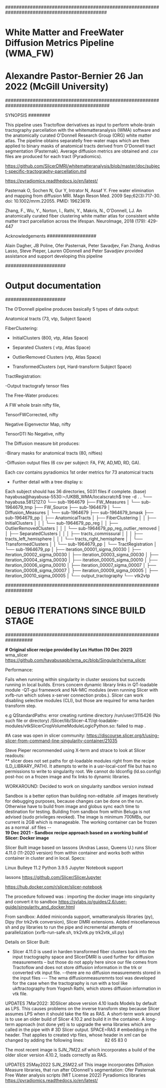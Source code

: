 #############################################################################################
# White Matter and FreeWater Diffusion Metrics Pipeline (WMA_FW)
#
# Alexandre Pastor-Bernier 26 Jan 2022 (McGill University)
##############################################################################################


SYNOPSIS
########

This pipeline uses Tractoflow derivatives as input to perform whole-brain tractography parcellation with the whitematteranalysis (WMA) software and the anatomically curated O'Donnell Research Group (ORG) white matter atlas. The pipeline obtains separatelly free-water maps which are then applied to binary masks of anatomical tracts derived from O'Donnell tract segmentation (Pasternak). Average diffusion metrics are obtained and .csv files are produced for each tract (Pyradiomics).

https://github.com/SlicerDMRI/whitematteranalysis/blob/master/doc/subject-specific-tractography-parcellation.md

https://pyradiomics.readthedocs.io/en/latest/

Pasternak O, Sochen N, Gur Y, Intrator N, Assaf Y. Free water elimination and mapping from diffusion MRI. Magn Reson Med. 2009 Sep;62(3):717-30. doi: 10.1002/mrm.22055. PMID: 19623619.

Zhang, F., Wu, Y., Norton, I., Rathi, Y., Makris, N., O'Donnell, LJ. 
An anatomically curated fiber clustering white matter atlas for consistent white matter tract parcellation across the lifespan. 
NeuroImage, 2018 (179): 429-447

Acknowledgements
##################

Alain Dagher, JB Poline, Ofer Pasternak, Peter Savadjev, Fan Zhang, Andras Lasso,
Steve Pieper, Lauren ODonnell and Peter Savadjiev provided assistance and support developing this pipeline

######################
# Output documentation
######################

The O’Donnell pipeline produces basically 5 types of data output:

Anatomical tracts (73, vtp, Subject Space)


FiberClustering:

- InitialClusters (800, vtp, Atlas Space)

- Separated Clusters ( vtp, Atlas Space)

- OutlierRemoved Clusters (vtp, Atlas Space)

- TransformedClusters (vpt, Hard-transform Subject Space)


TractRegistration:

-Output tractografy tensor files


The Free-Water produces:

A FW whole brain nifty file,

TensorFWCorrected, nifty

Negative Eigenvector Map, nifty

TensorDTI No Negative, nifty



The Diffusion measure bit produces:


-Binary masks for anatomical tracts (80, nifties)


-Diffusion output files (6 csv per subject: FA, FW, AD,MD, RD, GA).

Each csv contains pyradiomics 1st order metrics for 73 anatomical tracts


* Further detail with a tree display s:

Each subject should has 36 directories, 5031 files if complete.
(base) hayabusa@hayabusa-5530:~/UKBB_WMA/localscratch$ tree -d .
.
└── hayabusa.5812127.0
    └── sub-1964679
        ├── FW_Measures
        │   └── sub-1964679_tmp
        ├── FW_Source
        ├── sub-1964679
        │   └── Diffusion_Measures
        │       └── sub-1964679
        ├── sub-1964679_bmask
        ├── sub-1964679_pp
        │   ├── AnatomicalTracts
        │   ├── FiberClustering
        │   │   ├── InitialClusters
        │   │   │   └── sub-1964679_pp_reg
        │   │   ├── OutlierRemovedClusters
        │   │   │   └── sub-1964679_pp_reg_outlier_removed
        │   │   ├── SeparatedClusters
        │   │   │   ├── tracts_commissural
        │   │   │   ├── tracts_left_hemisphere
        │   │   │   └── tracts_right_hemisphere
        │   │   └── TransformedClusters
        │   │       └── sub-1964679_pp
        │   └── TractRegistration
        │       └── sub-1964679_pp
        │           ├── iteration_00001_sigma_00030
        │           ├── iteration_00002_sigma_00030
        │           ├── iteration_00003_sigma_00030
        │           ├── iteration_00004_sigma_00030
        │           ├── iteration_00005_sigma_00010
        │           ├── iteration_00006_sigma_00010
        │           ├── iteration_00007_sigma_00007
        │           ├── iteration_00008_sigma_00007
        │           ├── iteration_00009_sigma_00005
        │           ├── iteration_00010_sigma_00005
        │           └── output_tractography
        └── vtk2vtp


##################################################################
# DEBUG ITERATIONS SINCE BUILD STAGE
##################################################################

**# Original slicer recipe provided by Lex Hutton (10 Dec 2021)**                                                                                                        
wma_slicer
https://github.com/hayabusapb/wma_qc/blob/Singularity/wma_slicer                                                                                                                                            

Performance:

Fails when running within singularity in cluster sessions but succeds running in local builds.
Errors concern dynamic library links in QT-loadable module -QT-gui framework and NA-MIC modules (even running Slicer with xvfb-run which solves x-server connection probs.).  Slicer can work disabling selective modules (CLI), but those are required for  wma harden transform step.                                                                                                                        
             
e.g
QStandardPaths: error creating runtime directory /run/user/3115426 (No such file or directory) /Slicer/lib/Slicer-4.11/qt-loadable-modules/vtkSlicerCropVolumeModuleLogicPython.so: failed to map .


#A case was open in slicer community:
https://discourse.slicer.org/t/using-slicer-from-command-line-singularity-container/21035

Steve Pieper recommended using
X-term and strace to look at Slicer readouts:                                                                                                                                                            
** slicer does not set paths for qt-loadable modules right from the recipe (LD_LIBRARY_PATH). It attempts to write in a usr-local-conf file but has no permissions to write to singularity root. 
We cannot do ldconfig (ld.so.config) post-hoc on a frozen image and fix links to dynamic libraries.
                                                                                                        
WORKAROUND: Decided to work on singularity sandbox version instead
                                                                                                                                    
Sandbox is a better option than building non-editable .sif images iteratively for debugging purposes, because changes can be done on the run. Otherwise have to build from image and globus sync each time to destination for testing. Building from sandbox from within Beluga is not advised (sudo privileges revoked). The image is minimum 700MBs, our current is 2GB which is manageable. The working container can be frozen as a normal .sif files --                                                             
**19 Dec 2021 - Sandbox recipe approach based on a working build of Slicer: Docker image** 

Slicer Built image based on Iassons (Andras Lasso, Queens U.)
runs Slicer 4.11.0 (11-2020 version) from within container and works both within container in cluster and in local.
Specs:

Linux Bulleye 11.2
Python 3.9.5
Jupyter Notebook support

Iassons https://github.com/Slicer/SlicerJupyter
                                                                              
https://hub.docker.com/r/slicer/slicer-notebook

The procedure followed was : importing the docker image into singularity and convert it to sandbox
https://sylabs.io/guides/2.6/user-guide/singularity_and_docker.html
                                                                                                                    
From sandbox:
Added miniconda support, wmatteranalysis libraries (py),  Dipy (for trk2vtk conversion), Slicer DMRI extensions. Added miscellaneous sh and py libraries  to run the pipe and incremental attempts of parallelization (xvfb-run-safe.sh, trk2vtk.py trk2vtk_sll.py)


Details on Slicer Built:
                                                                                                          
* Slicer 4.11.0 is used in harden transformed fiber clusters back into the input tractography space and
SlicerDMRI is used further for diffusion measurements – but those do not apply here since our file comes from Tractoflow and does not store diffusion information in the trk or converted vtk input file.
--there are no diffusion measurements stored in the input files ---  The wma diffusionmeasuremnts tool was developed for the case when the tractography is run with a tool like ukftractography from Yogesh Rathi, which stores diffusion information in vtk file.

UPDATES 7Mar2022: 
3DSlicer above version 4.10 loads Models by default as LPS. This causes problems on the inverse transform step because Slicer assumes LPS when it should take the file as RAS. A short-term work around is to use an older build of Slicer 4.10.2 and build it in the container.
A long-term approach (not done yet) is to upgrade the wma libraries which are called in the pipe with # 3D Slicer output. SPACE=RAS # embedding in the header. That applies to created vtp files, whose header in xml can be changed by adding the following lines:
    <FieldData>
      <Array type="String" Name="SPACE" NumberOfTuples="1" format="ascii">
        82 65 83 0
      </Array>
    </FieldData>
 
The most recent image is SJN_7M22.sif which incorporates a build of the older slicer version 4.10.2, loads correctly as RAS.

UPDATES 25May2022
SJN_25M22.sif This image incorporates Diffusion Measure libraries, that run after ODonnell's segmentation:
              Ofer Pasternak Free Water analysis scripts (MIT License 2022)
              Pyradiomics libraries
              https://pyradiomics.readthedocs.io/en/latest/
